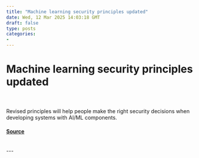 ```yaml
---
title: "Machine learning security principles updated"
date: Wed, 12 Mar 2025 14:03:18 GMT
draft: false
type: posts
categories: 
- 
---
```

# Machine learning security principles updated

<br/>

<br/>
Revised principles will help people make the right security decisions when developing systems with AI/ML components.

#### [Source](https://www.ncsc.gov.uk/blog-post/machine-learning-security-principles-updated)

<br/>
---
